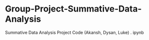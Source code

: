 # Group-Project-Summative-Data-Analysis
Summative Data Analysis Project Code (Akansh, Dysan, Luke) . ipynb
